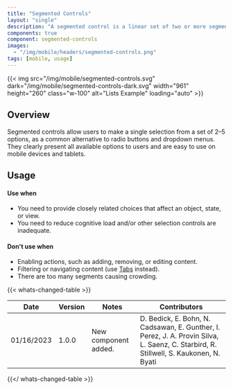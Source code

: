 ```yaml
---
title: "Segmented Controls"
layout: "single"
description: "A segmented control is a linear set of two or more segments, each of which functions as a button."
components: true
component: segmented-controls
images:
  - "/img/mobile/headers/segmented-controls.png"
tags: [mobile, usage]
---
```


{{< img src="/img/mobile/segmented-controls.svg" dark="/img/mobile/segmented-controls-dark.svg" width="961" height="260" class="w-100" alt="Lists Example" loading="auto" >}}

## Overview

Segmented controls allow users to make a single selection from a set of 2–5 options, as a common alternative to radio buttons and dropdown menus. They clearly present all available options to users and are easy to use on mobile devices and tablets.

## Usage

#### Use when

- You need to provide closely related choices that affect an object, state, or view.
- You need to reduce cognitive load and/or other selection controls are inadequate.

#### Don't use when

- Enabling actions, such as adding, removing, or editing content.
- Filtering or navigating content (use [Tabs](/components/mobile/tabs/) instead).
- There are too many segments causing crowding.

{{< whats-changed-table >}}

| Date       | Version | Notes                | Contributors                                                                                                                          |
| ---------- | ------- | -------------------- | ------------------------------------------------------------------------------------------------------------------------------------- |
| 01/16/2023 | 1.0.0   | New component added. | D. Bedick, E. Bohn, N. Cadsawan, E. Gunther, I. Perez, J. A. Provin Silva, L. Saenz, C. Starbird, R. Stillwell, S. Kaukonen, N. Byati |

{{</ whats-changed-table >}}
